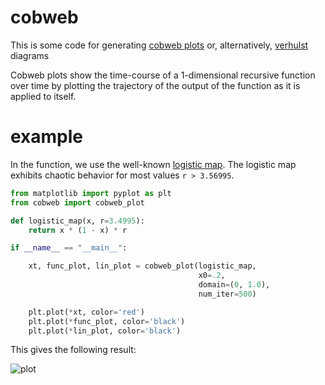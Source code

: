 # cobweb

This is some code for generating [cobweb plots](https://en.wikipedia.org/wiki/Cobweb_plot) or, alternatively, [verhulst](https://en.wikipedia.org/wiki/Pierre_Fran%C3%A7ois_Verhulst) diagrams

Cobweb plots show the time-course of a 1-dimensional recursive function over time by plotting the trajectory of the output of the function as it is applied to itself.

# example

In the function, we use the well-known [logistic map](https://en.wikipedia.org/wiki/Logistic_map).
The logistic map exhibits chaotic behavior for most values `r > 3.56995`.

```python
from matplotlib import pyplot as plt
from cobweb import cobweb_plot

def logistic_map(x, r=3.4995):
    return x * (1 - x) * r

if __name__ == "__main__":

    xt, func_plot, lin_plot = cobweb_plot(logistic_map,
                                          x0=.2,
                                          domain=(0, 1.0),
                                          num_iter=500)

    plt.plot(*xt, color='red')
    plt.plot(*func_plot, color='black')
    plt.plot(*lin_plot, color='black')
```

This gives the following result:

![plot](https://raw.githubusercontent.com/stephantul/cobweb/master/images/34995.png)
